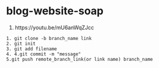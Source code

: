 # blog-website-soap
<!-- Please add content below suitable tags -->

<!-- Tutorial links -->
1. <!-- HTML/CSS freecodecamp --> https://youtu.be/mU6anWqZJcc  


<!-- Tasks -->


<!-- Personal Queries -->


<!-- Technical Queries -->

<!-- git command -->
    1. git clone -b branch_name link
    2. git init
    3. git add filename
    4. 4.git commit -m "message"
    5.git push remote_branch_link(or link name) branch_name
